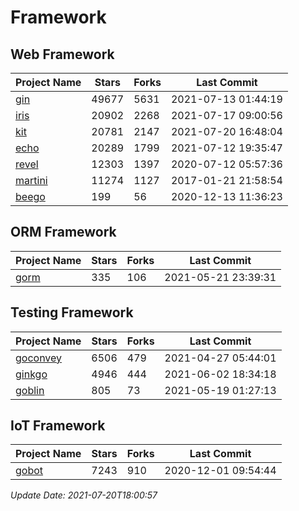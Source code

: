 # Framework

## Web Framework
| Project Name | Stars | Forks | Last Commit |
| ------------ | ----- | ----- | ----------- |
| [gin](https://github.com/gin-gonic/gin) | 49677 | 5631 | 2021-07-13 01:44:19 |
| [iris](https://github.com/kataras/iris) | 20902 | 2268 | 2021-07-17 09:00:56 |
| [kit](https://github.com/go-kit/kit) | 20781 | 2147 | 2021-07-20 16:48:04 |
| [echo](https://github.com/labstack/echo) | 20289 | 1799 | 2021-07-12 19:35:47 |
| [revel](https://github.com/revel/revel) | 12303 | 1397 | 2020-07-12 05:57:36 |
| [martini](https://github.com/go-martini/martini) | 11274 | 1127 | 2017-01-21 21:58:54 |
| [beego](https://github.com/astaxie/beego) | 199 | 56 | 2020-12-13 11:36:23 |

## ORM Framework
| Project Name | Stars | Forks | Last Commit |
| ------------ | ----- | ----- | ----------- |
| [gorm](https://github.com/jinzhu/gorm) | 335 | 106 | 2021-05-21 23:39:31 |

## Testing Framework
| Project Name | Stars | Forks | Last Commit |
| ------------ | ----- | ----- | ----------- |
| [goconvey](https://github.com/smartystreets/goconvey) | 6506 | 479 | 2021-04-27 05:44:01 |
| [ginkgo](https://github.com/onsi/ginkgo) | 4946 | 444 | 2021-06-02 18:34:18 |
| [goblin](https://github.com/franela/goblin) | 805 | 73 | 2021-05-19 01:27:13 |

## IoT Framework
| Project Name | Stars | Forks | Last Commit |
| ------------ | ----- | ----- | ----------- |
| [gobot](https://github.com/hybridgroup/gobot) | 7243 | 910 | 2020-12-01 09:54:44 |

*Update Date: 2021-07-20T18:00:57*